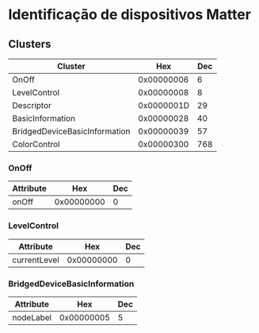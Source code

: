 # Identificação de dispositivos Matter

## Clusters

| Cluster | Hex | Dec |
| --- | --- | --- |
| OnOff | 0x00000006 | 6 |
| LevelControl | 0x00000008 | 8 |
| Descriptor | 0x0000001D | 29 |
| BasicInformation | 0x00000028 | 40 |
| BridgedDeviceBasicInformation | 0x00000039 | 57 |
| ColorControl | 0x00000300 | 768 |

### OnOff

| Attribute | Hex | Dec |
| --- | --- | ---|
| onOff | 0x00000000 | 0 |

### LevelControl

| Attribute | Hex | Dec |
| --- | --- | ---|
| currentLevel | 0x00000000 | 0 |

### BridgedDeviceBasicInformation

| Attribute | Hex | Dec |
| --- | --- | ---|
| nodeLabel | 0x00000005 | 5 |
